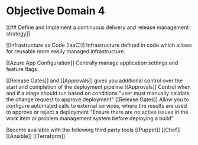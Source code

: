 # Objective Domain 4
[[## Define and Implement a continuous delivery and release management strategy]]

[[Infrastructure as Code (IaaC)]] Infrastructure defined in code which allows for reusable more easily managed infrastructure.

[[Azure App Configuration]] Centrally manage application settings and feature flags

[[Release Gates]] and [[Approvals]] gives you additional control over the start and completion of the deployment pipeline
[[Approvals]] Control when and if a stage should run based on conditions
"user must manually calidate the change request to approve deployment"
[[Release Gates]] Allow you to configure automated calls to external services, where the results are used to approve or reject a deployment
"Ensure there are no active issues in the work item or problem management system before deploying a build"

Become available with the following third party tools
[[Puppet]]
[[Chef]]
[[Ansible]]
[[Terraform]]
